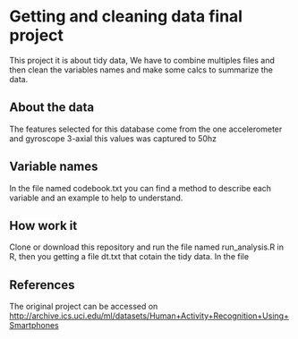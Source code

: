 # Getting and cleaning data final project
This project it is about tidy data, We have to combine multiples files and then clean the variables names and make some calcs to summarize the data.

## About the data
The features selected for this database come from the one accelerometer and 
gyroscope 3-axial this values was captured to 50hz

## Variable names
In the file named codebook.txt you can find a method to describe each variable and an example to help to understand.

## How work it
Clone or download this repository and run the file named run_analysis.R in R, then you getting a file dt.txt that cotain the tidy data.
In the file 

## References
The original project can be accessed on http://archive.ics.uci.edu/ml/datasets/Human+Activity+Recognition+Using+Smartphones